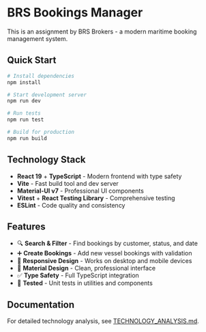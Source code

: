 # BRS Bookings Manager

This is an assignment by BRS Brokers - a modern maritime booking management system.

## Quick Start

```bash
# Install dependencies
npm install

# Start development server
npm run dev

# Run tests
npm run test

# Build for production
npm run build
```

## Technology Stack

- **React 19** + **TypeScript** - Modern frontend with type safety
- **Vite** - Fast build tool and dev server
- **Material-UI v7** - Professional UI components
- **Vitest** + **React Testing Library** - Comprehensive testing
- **ESLint** - Code quality and consistency

## Features

- 🔍 **Search & Filter** - Find bookings by customer, status, and date
- ➕ **Create Bookings** - Add new vessel bookings with validation
- 📱 **Responsive Design** - Works on desktop and mobile devices
- 🎨 **Material Design** - Clean, professional interface
- ✅ **Type Safety** - Full TypeScript integration
- 🧪 **Tested** - Unit tests in utilities and components

## Documentation

For detailed technology analysis, see [TECHNOLOGY_ANALYSIS.md](./TECHNOLOGY_ANALYSIS.md).
